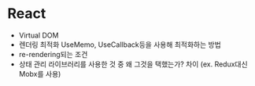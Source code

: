 # React

* Virtual DOM
* 렌더링 최적화 UseMemo, UseCallback등을 사용해 최적화하는 방법
* re-rendering되는 조건
* 상태 관리 라이브러리를 사용한 것 중 왜 그것을 택했는가? 차이 (ex. Redux대신 Mobx를 사용)
